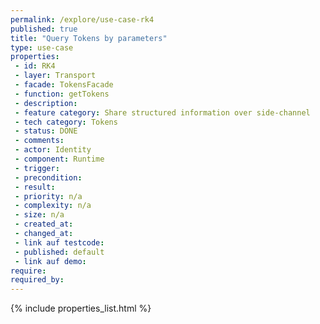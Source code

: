 ```yaml
---
permalink: /explore/use-case-rk4
published: true
title: "Query Tokens by parameters"
type: use-case
properties:
 - id: RK4
 - layer: Transport
 - facade: TokensFacade
 - function: getTokens
 - description: 
 - feature category: Share structured information over side-channel
 - tech category: Tokens
 - status: DONE
 - comments: 
 - actor: Identity
 - component: Runtime
 - trigger: 
 - precondition: 
 - result: 
 - priority: n/a
 - complexity: n/a
 - size: n/a
 - created_at: 
 - changed_at: 
 - link auf testcode: 
 - published: default
 - link auf demo: 
require:
required_by:
---
```

{% include properties_list.html %}
